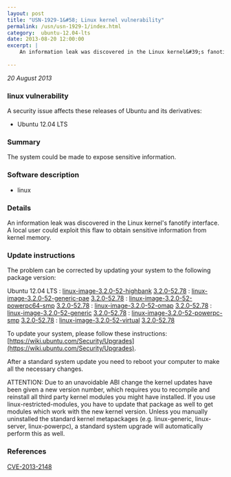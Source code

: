 ```yaml
---
layout: post
title: "USN-1929-1&#58; Linux kernel vulnerability"
permalink: /usn/usn-1929-1/index.html
category:  ubuntu-12.04-lts
date: 2013-08-20 12:00:00
excerpt: |
    An information leak was discovered in the Linux kernel&#39;s fanotify interface. A local user could exploit this flaw to obtain sensitive information from kernel memory. 
    
--- 
```

 
 

*20 August 2013*

### linux vulnerability

A security issue affects these releases of Ubuntu and its derivatives:

* Ubuntu 12.04 LTS

### Summary

The system could be made to expose sensitive information. 

### Software description

* linux 

### Details

An information leak was discovered in the Linux kernel&#39;s fanotify interface. A local user could exploit this flaw to obtain sensitive information from kernel memory. 

### Update instructions

The problem can be corrected by updating your system to the following package version:

Ubuntu 12.04 LTS
 : [linux-image-3.2.0-52-highbank](https://launchpad.net/ubuntu/+source/linux) <span> [3.2.0-52.78](https://launchpad.net/ubuntu/+source/linux/3.2.0-52.78) </span> 
 : [linux-image-3.2.0-52-generic-pae](https://launchpad.net/ubuntu/+source/linux) <span> [3.2.0-52.78](https://launchpad.net/ubuntu/+source/linux/3.2.0-52.78) </span> 
 : [linux-image-3.2.0-52-powerpc64-smp](https://launchpad.net/ubuntu/+source/linux) <span> [3.2.0-52.78](https://launchpad.net/ubuntu/+source/linux/3.2.0-52.78) </span> 
 : [linux-image-3.2.0-52-omap](https://launchpad.net/ubuntu/+source/linux) <span> [3.2.0-52.78](https://launchpad.net/ubuntu/+source/linux/3.2.0-52.78) </span> 
 : [linux-image-3.2.0-52-generic](https://launchpad.net/ubuntu/+source/linux) <span> [3.2.0-52.78](https://launchpad.net/ubuntu/+source/linux/3.2.0-52.78) </span> 
 : [linux-image-3.2.0-52-powerpc-smp](https://launchpad.net/ubuntu/+source/linux) <span> [3.2.0-52.78](https://launchpad.net/ubuntu/+source/linux/3.2.0-52.78) </span> 
 : [linux-image-3.2.0-52-virtual](https://launchpad.net/ubuntu/+source/linux) <span> [3.2.0-52.78](https://launchpad.net/ubuntu/+source/linux/3.2.0-52.78) </span> 

To update your system, please follow these instructions: [https://wiki.ubuntu.com/Security/Upgrades](https://wiki.ubuntu.com/Security/Upgrades).

After a standard system update you need to reboot your computer to make all the necessary changes.

ATTENTION: Due to an unavoidable ABI change the kernel updates have been given a new version number, which requires you to recompile and reinstall all third party kernel modules you might have installed. If you use linux-restricted-modules, you have to update that package as well to get modules which work with the new kernel version. Unless you manually uninstalled the standard kernel metapackages (e.g. linux-generic, linux-server, linux-powerpc), a standard system upgrade will automatically perform this as well. 

### References

 
 [CVE-2013-2148](http://people.ubuntu.com/~ubuntu-security/cve/CVE-2013-2148)
 

